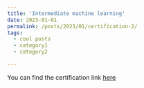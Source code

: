 ```yaml
---
title: 'Intermediate machine learning'
date: 2023-01-01
permalink: /posts/2023/01/certification-2/
tags:
  - cool posts
  - category1
  - category2

---
```

You can find the certification link [here](https://www.kaggle.com/learn/certification/fatimazahraeelallali/intermediate-machine-learning)